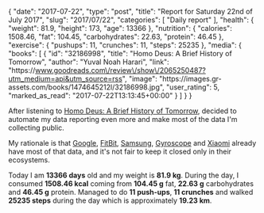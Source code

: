 {
    "date": "2017-07-22",
    "type": "post",
    "title": "Report for Saturday 22nd of July 2017",
    "slug": "2017\/07\/22",
    "categories": [
        "Daily report"
    ],
    "health": {
        "weight": 81.9,
        "height": 173,
        "age": 13366
    },
    "nutrition": {
        "calories": 1508.46,
        "fat": 104.45,
        "carbohydrates": 22.63,
        "protein": 46.45
    },
    "exercise": {
        "pushups": 11,
        "crunches": 11,
        "steps": 25235
    },
    "media": {
        "books": [
            {
                "id": "32186998",
                "title": "Homo Deus: A Brief History of Tomorrow",
                "author": "Yuval Noah Harari",
                "link": "https:\/\/www.goodreads.com\/review\/show\/2065250487?utm_medium=api&utm_source=rss",
                "image": "https:\/\/images.gr-assets.com\/books\/1474645212l\/32186998.jpg",
                "user_rating": 5,
                "marked_as_read": "2017-07-22T13:13:45+00:00"
            }
        ]
    }
}

After listening to [Homo Deus: A Brief History of
Tomorrow](http://amzn.to/2ulgPfh), decided to automate my data reporting even
more and make most of the data I'm collecting public.
<!--more-->

My rationale is that [Google](https://fit.google.com/),
[FitBit](https://www.fitbit.com/), [Samsung](https://shealth.samsung.com/),
[Gyroscope](https://gyrosco.pe/aquilax/) and
[Xiaomi](http://www.mi.com/en/miband2/) already have
most of that data, and it's not fair to keep it closed only in their ecosystems.



Today I am <strong>13366 days</strong> old and my weight is <strong>81.9 kg</strong>. During the day, I consumed <strong>1508.46 kcal</strong> coming from <strong>104.45 g</strong> fat, <strong>22.63 g</strong> carbohydrates and <strong>46.45 g</strong> protein. Managed to do <strong>11 push-ups</strong>, <strong>11 crunches</strong> and walked <strong>25235 steps</strong> during the day which is approximately <strong>19.23 km</strong>.